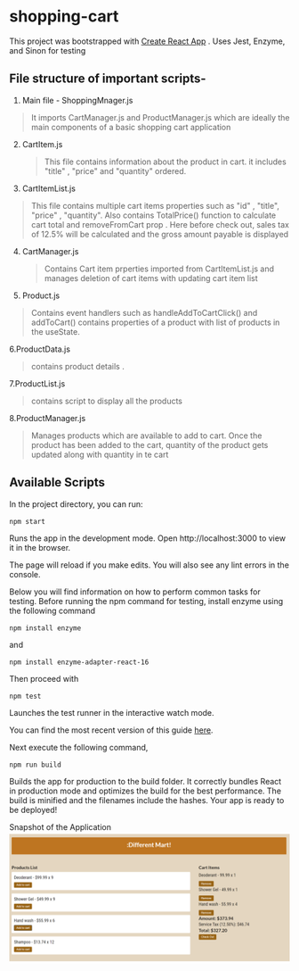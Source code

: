 # shopping-cart

This project was bootstrapped with [Create React App](https://create-react-app.dev/docs/getting-started/) .
Uses Jest, Enzyme, and Sinon for testing



## File structure of important scripts-

1. Main file - ShoppingMnager.js
  > It imports CartManager.js and ProductManager.js which are ideally the main components of a basic shopping cart application

2. CartItem.js 
   > This file contains information about the product in cart. it includes "title" , "price" and "quantity" ordered. 

3. CartItemList.js 
  > This file contains multiple cart items properties such as "id" , "title", "price" , "quantity".
  > Also contains TotalPrice() function to calculate cart total and  removeFromCart prop .
  > Here before check out, sales tax of 12.5% will be calculated and the gross amount payable is displayed 
   
4. CartManager.js
   > Contains Cart item prperties imported from CartItemList.js and manages deletion of cart items with updating cart item list
   
5. Product.js 
  > Contains event handlers such as handleAddToCartClick() and addToCart()
  > contains properties of a product with list of products in the useState.
    
6.ProductData.js
  > contains product details .
  
7.ProductList.js
  > contains script to display all the products
  
8.ProductManager.js
  > Manages products which are available to add to cart. Once the product has been added to the cart, quantity of the product gets updated along with quantity 
  in te cart
  
## Available Scripts
In the project directory, you can run:

```
npm start
```
Runs the app in the development mode.
Open http://localhost:3000 to view it in the browser.

The page will reload if you make edits.
You will also see any lint errors in the console.

Below you will find  information on how to perform common tasks for testing.
Before running the npm command for testing,  install enzyme using the following command
```
npm install enzyme

```
and 
```
npm install enzyme-adapter-react-16
```

Then proceed with
```
npm test
```
Launches the test runner in the interactive watch mode.

You can find the most recent version of this guide [here](https://create-react-app.dev/docs/running-tests/).

Next execute the following command, 
```
npm run build
```
Builds the app for production to the build folder.
It correctly bundles React in production mode and optimizes the build for the best performance.
The build is minified and the filenames include the hashes.
Your app is ready to be deployed!
  
Snapshot of the Application
![here](https://github.com/Sanchitakr/shopping-cart/blob/master/img/different.PNG)
